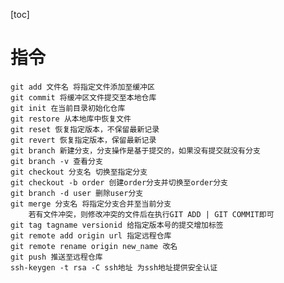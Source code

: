 [toc] 
# 指令
	git add 文件名 将指定文件添加至缓冲区
	git commit 将缓冲区文件提交至本地仓库
	git init 在当前目录初始化仓库
	git restore 从本地库中恢复文件
	git reset 恢复指定版本，不保留最新记录
	git revert 恢复指定版本，保留最新记录
	git branch 新建分支，分支操作是基于提交的，如果没有提交就没有分支
	git branch -v 查看分支
	git checkout 分支名 切换至指定分支
	git checkout -b order 创建order分支并切换至order分支
	git branch -d user 删除user分支
	git merge 分支名 将指定分支合并至当前分支
		若有文件冲突，则修改冲突的文件后在执行GIT ADD | GIT COMMIT即可
	git tag tagname versionid 给指定版本号的提交增加标签
	git remote add origin url 指定远程仓库
	git remote rename origin new_name 改名
	git push 推送至远程仓库
	ssh-keygen -t rsa -C ssh地址 为ssh地址提供安全认证  


